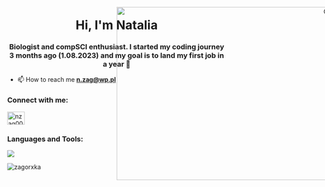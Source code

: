 <p  align="center">
  <img src="https://media1.giphy.com/media/S8rWeMk5v022c6Z9nS/giphy.gif"  alt="GIF" 
  width="100%" height="400" style="position:absolute" frameBorder="0"></img>
</p>


<h1 align="center">Hi, I'm Natalia</h1>
<h3 align="center">Biologist and compSCI enthusiast. I started my coding journey 3 months ago (1.08.2023) and my goal is to land my first job in a year 🚀</h3>

- 📫 How to reach me **n.zag@wp.pl**

<h3 align="left">Connect with me:</h3>
<p align="left">
<a href="https://linkedin.com/in/nzag00" target="blank"><img align="center" src="https://raw.githubusercontent.com/rahuldkjain/github-profile-readme-generator/master/src/images/icons/Social/linked-in-alt.svg" alt="nzag00" height="30" width="40" /></a>
</p>

<h3 align="left">Languages and Tools:</h3>


<p align="left">
  <a href="https://skillicons.dev">
    <img src="https://skillicons.dev/icons?i=html,css,js,react,nodejs,sass,bootstrap,git,gulp,vite,stackoverflow,figma" />
  </a>
</p>
 


<p><img align="center" src="https://github-readme-stats.vercel.app/api/top-langs?username=zagorxka&show_icons=true&locale=en&layout=compact" alt="zagorxka" /></p>
